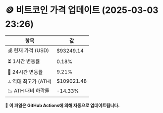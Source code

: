 # 🪙 비트코인 가격 업데이트 (2025-03-03 23:26)

| 항목                | 값 |
|--------------------|----------------|
| 💰 현재 가격 (USD) | $93249.14 |
| ⏳ 1시간 변동률    | 0.18% |
| 📆 24시간 변동률   | 9.21% |
| 🔝 역대 최고가 (ATH) | $109021.48 |
| 📉 ATH 대비 하락률 | -14.33% |

🔄 **이 파일은 GitHub Actions에 의해 자동으로 업데이트됩니다.**
